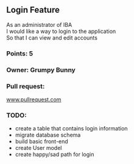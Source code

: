 ## Login Feature
As an administrator of IBA \
I would like a way to login to the application \
So that I can view and edit accounts

### Points: 5

### Owner: Grumpy Bunny

### Pull request:
www.pullrequest.com

### TODO:
- create a table that contains login information
- migrate database schema
- build basic front-end
- create User model
- create happy/sad path for login
